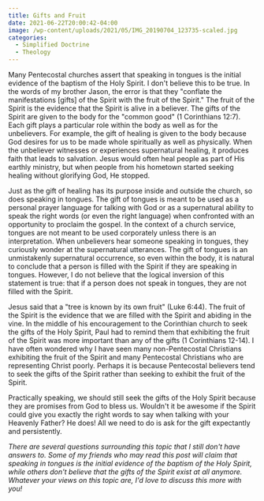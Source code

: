 ```yaml
---
title: Gifts and Fruit
date: 2021-06-22T20:00:42-04:00
image: /wp-content/uploads/2021/05/IMG_20190704_123735-scaled.jpg
categories:
  - Simplified Doctrine
  - Theology
---
```

<!-- wp:paragraph -->
<p>Many Pentecostal churches assert that speaking in tongues is the initial evidence of the baptism of the Holy Spirit. I don't believe this to be true. In the words of my brother Jason, the error is that they "conflate the manifestations [gifts] of the Spirit with the fruit of the Spirit." The fruit of the Spirit is the evidence that the Spirit is alive in a believer. The gifts of the Spirit are given to the body for the "common good" (1 Corinthians 12:7). Each gift plays a particular role within the body as well as for the unbelievers. For example, the gift of healing is given to the body because God desires for us to be made whole spiritually as well as physically. When the unbeliever witnesses or experiences supernatural healing, it produces faith that leads to salvation. Jesus would often heal people as part of His earthly ministry, but when people from his hometown started seeking healing without glorifying God, He stopped.</p>
<p>Just as the gift of healing has its purpose inside and outside the church, so does speaking in tongues. The gift of tongues is meant to be used as a personal prayer language for talking with God or as a supernatural ability to speak the right words (or even the right language) when confronted with an opportunity to proclaim the gospel. In the context of a church service, tongues are not meant to be used corporately unless there is an interpretation. When unbelievers hear someone speaking in tongues, they curiously wonder at the supernatural utterances. The gift of tongues is an unmistakenly supernatural occurrence, so even within the body, it is natural to conclude that a person is filled with the Spirit if they are speaking in tongues. However, I do not believe that the logical inversion of this statement is true: that if a person does not speak in tongues, they are not filled with the Spirit.</p>
<p>Jesus said that a "tree is known by its own fruit" (Luke 6:44). The fruit of the Spirit is the evidence that we are filled with the Spirit and abiding in the vine. In the middle of his encouragement to the Corinthian church to seek the gifts of the Holy Spirit, Paul had to remind them that exhibiting the fruit of the Spirit was more important than any of the gifts (1 Corinthians 12-14). I have often wondered why I have seen many non-Pentecostal Christians exhibiting the fruit of the Spirit and many Pentecostal Christians who are representing Christ poorly. Perhaps it is because Pentecostal believers tend to seek the gifts of the Spirit rather than seeking to exhibit the fruit of the Spirit.</p>
<p>Practically speaking, we should still seek the gifts of the Holy Spirit because they are promises from God to bless us. Wouldn't it be awesome if the Spirit could give you exactly the right words to say when talking with your Heavenly Father? He does! All we need to do is ask for the gift expectantly and persistently.</p>
<p><em>There are several questions surrounding this topic that I still don't have answers to. Some of my friends who may read this post will claim that speaking in tongues is the initial evidence of the baptism of the Holy Spirit, while others don't believe that the gifts of the Spirit exist at all anymore. Whatever your views on this topic are, I'd love to discuss this more with you!</em></p>
<!-- /wp:paragraph -->